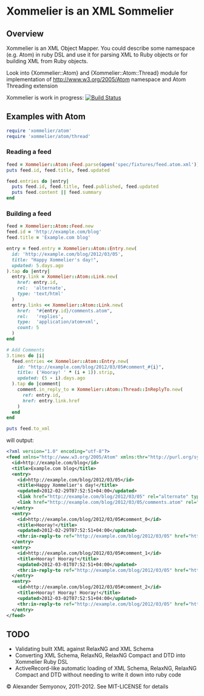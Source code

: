 # Xommelier is an XML Sommelier

## Overview

Xommelier is an XML Object Mapper. You could describe some namespace (e.g. Atom) in ruby DSL and use it for parsing XML to Ruby objects or for building XML from Ruby objects.

Look into {Xommelier::Atom} and {Xommelier::Atom::Thread} module for implementation of http://www.w3.org/2005/Atom namespace and Atom Threading extension

Xommelier is work in progress: [![Build Status](https://secure.travis-ci.org/alsemyonov/xommelier.png?branch=master)](http://travis-ci.org/alsemyonov/xommelier)

## Examples with Atom

```ruby
require 'xommelier/atom'
require 'xommelier/atom/thread'
```

### Reading a feed

```ruby
feed = Xommelier::Atom::Feed.parse(open('spec/fixtures/feed.atom.xml'))
puts feed.id, feed.title, feed.updated

feed.entries do |entry|
  puts feed.id, feed.title, feed.published, feed.updated
  puts feed.content || feed.summary
end
```

### Building a feed

```ruby
feed = Xommelier::Atom::Feed.new
feed.id = 'http://example.com/blog'
feed.title = 'Example.com blog'

entry = feed.entry = Xommelier::Atom::Entry.new(
  id: 'http://example.com/blog/2012/03/05',
  title: "Happy Xommelier's day!",
  updated: 5.days.ago
).tap do |entry|
  entry.link = Xommelier::Atom::Link.new(
    href: entry.id,
    rel:  'alternate',
    type: 'text/html'
  )
  entry.links << Xommelier::Atom::Link.new(
    href:  "#{entry.id}/comments.atom",
    rel:   'replies',
    type:  'application/atom+xml',
    count: 5
  )
end

# Add Comments
3.times do |i|
  feed.entries << Xommelier::Atom::Entry.new(
    id: "http://example.com/blog/2012/03/05#comment_#{i}",
    title: ('Hooray! ' * (i + 1)).strip,
    updated: (5 - i).days.ago
  ).tap do |comment|
    comment.in_reply_to = Xommelier::Atom::Thread::InReplyTo.new(
      ref: entry.id,
      href: entry.link.href
    )
  end
end

puts feed.to_xml
```

will output:

```xml
<?xml version="1.0" encoding="utf-8"?>
<feed xmlns="http://www.w3.org/2005/Atom" xmlns:thr="http://purl.org/syndication/thread/1.0">
  <id>http://example.com/blog</id>
  <title>Example.com blog</title>
  <entry>
    <id>http://example.com/blog/2012/03/05</id>
    <title>Happy Xommelier's day!</title>
    <updated>2012-02-29T07:52:51+04:00</updated>
    <link href="http://example.com/blog/2012/03/05" rel="alternate" type="text/html"/>
    <link href="http://example.com/blog/2012/03/05/comments.atom" rel="replies" type="application/atom+xml" thr:count="5"/>
  </entry>
  <entry>
    <id>http://example.com/blog/2012/03/05#comment_0</id>
    <title>Hooray!</title>
    <updated>2012-02-29T07:52:51+04:00</updated>
    <thr:in-reply-to ref="http://example.com/blog/2012/03/05" href="http://example.com/blog/2012/03/05"/>
  </entry>
  <entry>
    <id>http://example.com/blog/2012/03/05#comment_1</id>
    <title>Hooray! Hooray!</title>
    <updated>2012-03-01T07:52:51+04:00</updated>
    <thr:in-reply-to ref="http://example.com/blog/2012/03/05" href="http://example.com/blog/2012/03/05"/>
  </entry>
  <entry>
    <id>http://example.com/blog/2012/03/05#comment_2</id>
    <title>Hooray! Hooray! Hooray!</title>
    <updated>2012-03-02T07:52:51+04:00</updated>
    <thr:in-reply-to ref="http://example.com/blog/2012/03/05" href="http://example.com/blog/2012/03/05"/>
  </entry>
</feed>
```

## TODO

* Validating built XML against RelaxNG and XML Schema
* Converting XML Schema, RelaxNG, RelaxNG Compact and DTD into Xommelier Ruby DSL
* ActiveRecord-like automatic loading of XML Schema, RelaxNG, RelaxNG Compact and DTD without needing to write it down into ruby code

© Alexander Semyonov, 2011-2012. See MIT-LICENSE for details
